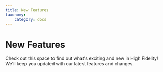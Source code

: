 ```yaml
---
title: New Features
taxonomy:
    category: docs
---
```


# New Features

Check out this space to find out what's exciting and new in High Fidelity! We'll keep you updated with our latest features and changes. 
